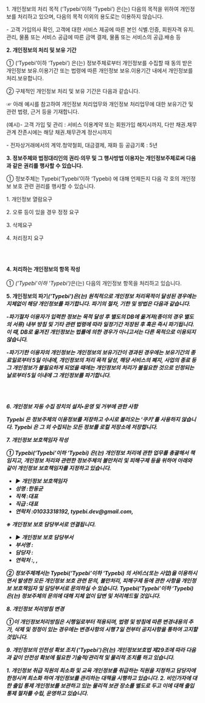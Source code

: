<html xmlns="http://www.w3.org/1999/xhtml" xml:lang="ko" lang="ko">
<head>
<meta http-equiv="Content-Type" content="text/html; charset=UTF-8">


<title>개인정보처리방침</title>
<script type="text/javascript" src="https://gc.kis.v2.scr.kaspersky-labs.com/FD126C42-EBFA-4E12-B309-BB3FDD723AC1/main.js?attr=YGLlYtzPjHyJTw6c_J4AGOHlF0A8knltjZSl7BLDo88SS5EevitkMZQBSSNuI8bM5mxTKLPuR3qOFjRNsVRodRABDcEUOKO_yrJ00aIsMkc" charset="UTF-8"></script></head>
<body>
	<p>
	<p class='sub_p mgt10'><span class='colorLightBlue'>1. 개인정보의 처리 목적</span> <Typebi>(‘Typebi’이하 ‘Typebi’) 은(는) 다음의 목적을 위하여 개인정보를 처리하고 있으며, 다음의 목적 이외의 용도로는 이용하지 않습니다.
	<p class='sub_p'> - 고객 가입의사 확인, 고객에 대한 서비스 제공에 따른 본인 식별.인증, 회원자격 유지.관리, 물품 또는 서비스 공급에 따른 금액 결제, 물품 또는 서비스의 공급.배송 등</p>
	<p class='sub_p mgt30'><strong>2. 개인정보의 처리 및 보유 기간</strong></p>
	<p class='sub_p mgt10'>① <Typebi>(‘Typebi’이하 ‘Typebi’) 은(는) 정보주체로부터 개인정보를 수집할 때 동의 받은 개인정보 보유․이용기간 또는 법령에 따른 개인정보 보유․이용기간 내에서 개인정보를 처리․보유합니다.
	<p class='sub_p mgt10'>② 구체적인 개인정보 처리 및 보유 기간은 다음과 같습니다.</p><p class='sub_p'>☞ 아래 예시를 참고하여 개인정보 처리업무와  개인정보 처리업무에 대한 보유기간 및 관련 법령, 근거 등을 기재합니다.</p>
	<p class='sub_p'>(예시)- 고객 가입 및 관리 : 서비스 이용계약 또는 회원가입 해지시까지, 다만 채권․채무관계 잔존시에는 해당 채권․채무관계 정산시까지</p><p class='sub_p'>- 전자상거래에서의 계약․청약철회, 대금결제, 재화 등 공급기록 : 5년 </p>

<p class="lh6 bs4"><strong>3. 정보주체와 법정대리인의 권리·의무 및 그 행사방법 이용자는 개인정보주체로써 다음과 같은 권리를 행사할 수 있습니다.</strong></p>
<p class="ls2">① 정보주체는 Typebi(‘Typebi’이하 ‘Typebi) 에 대해 언제든지 다음 각 호의 개인정보 보호 관련 권리를 행사할 수 있습니다.</p>
<p class='sub_p'>1. 개인정보 열람요구</p><p class='sub_p'> 2. 오류 등이 있을 경우 정정 요구</p><p class='sub_p'> 3. 삭제요구</p>
<p class='sub_p'> 4. 처리정지 요구</p></br></br><p class='lh6 bs4'><strong>4. 처리하는 개인정보의 항목 작성 </strong></br>
</br>
① <em class="emphasis"><Typebi>('Typebi'이하  'Typebi')</em>은(는) 다음의 개인정보 항목을 처리하고 있습니다.

<p class='lh6 bs4'><strong>5. 개인정보의 파기<em class="emphasis"><Typebi>('Typebi')은(는) 원칙적으로 개인정보 처리목적이 달성된 경우에는 지체없이 해당 개인정보를 파기합니다. 파기의 절차, 기한 및 방법은 다음과 같습니다.
<p class='ls2'>-파기절차
	이용자가 입력한 정보는 목적 달성 후 별도의 DB에 옮겨져(종이의 경우 별도의 서류) 내부 방침 및 기타 관련 법령에 따라 일정기간 저장된 후 혹은 즉시 파기됩니다. 이 때, DB로 옮겨진 개인정보는 법률에 의한 경우가 아니고서는 다른 목적으로 이용되지 않습니다.

-파기기한
이용자의 개인정보는 개인정보의 보유기간이 경과된 경우에는 보유기간의 종료일로부터 5일 이내에, 개인정보의 처리 목적 달성, 해당 서비스의 폐지, 사업의 종료 등 그 개인정보가 불필요하게 되었을 때에는 개인정보의 처리가 불필요한 것으로 인정되는 날로부터 5일 이내에 그 개인정보를 파기합니다.</p>

<p class='sub_p mgt10'></p></br></br><p class="lh6 bs4"><strong>6. 개인정보 자동 수집 장치의 설치•운영 및 거부에 관한 사항</strong></p>
<p class="ls2">Typebi 은 정보주체의 이용정보를 저장하고 수시로 불러오는 ‘쿠키’를 사용하지 않습니다.
Typebi 은 그 외 수집되는 모든 정보를 로컬 저장소에 저장합니다.

<p class='sub_p mgt30'><strong>7. 개인정보 보호책임자 작성 </strong></p>
<p class='sub_p mgt10'> ①  <span class='colorLightBlue'>Typebi(‘Typebi’이하 ‘Typebi)</span> 은(는) 개인정보 처리에 관한 업무를 총괄해서 책임지고, 개인정보 처리와 관련한 정보주체의 불만처리 및 피해구제 등을 위하여 아래와 같이 개인정보 보호책임자를 지정하고 있습니다.</p>
<ul class='list_indent2 mgt10'>
	<li class='tt'>▶ 개인정보 보호책임자 </li>
	<li>성명 :한동균</li>
	<li>직책 :대표</li>
	<li>직급 :대표</li>
	<li>연락처 :01033318192, typebi.dev@gmail.com, </li>
</ul><p class='sub_p'>※ 개인정보 보호 담당부서로 연결됩니다.<p/> 
<ul class='list_indent2 mgt10'>
	<li class='tt'>▶ 개인정보 보호 담당부서</li>
	<li>부서명 :</li><li>담당자 :</li>
	<li>연락처 :, , </li>
</ul><p class='sub_p'>② 정보주체께서는 Typebi(‘Typebi’이하 ‘Typebi) 의 서비스(또는 사업)을 이용하시면서 발생한 모든 개인정보 보호 관련 문의, 불만처리, 피해구제 등에 관한 사항을 개인정보 보호책임자 및 담당부서로 문의하실 수 있습니다. Typebi(‘Typebi’이하 ‘Typebi) 은(는) 정보주체의 문의에 대해 지체 없이 답변 및 처리해드릴 것입니다.</p>
<p class='sub_p mgt30'><strong>8. 개인정보 처리방침 변경 </strong></p>
<p class='sub_p mgt10'>①이 개인정보처리방침은 시행일로부터 적용되며, 법령 및 방침에 따른 변경내용의 추가, 삭제 및 정정이 있는 경우에는 변경사항의 시행 7일 전부터 공지사항을 통하여 고지할 것입니다.</p>

<p class='lh6 bs4'><strong>9. 개인정보의 안전성 확보 조치 <em class="emphasis"><Typebi>('Typebi')은(는) 개인정보보호법 제29조에 따라 다음과 같이 안전성 확보에 필요한 기술적/관리적 및 물리적 조치를 하고 있습니다.
<p class='sub_p mgt10'>1. 개인정보 취급 직원의 최소화 및 교육
개인정보를 취급하는 직원을 지정하고 담당자에 한정시켜 최소화 하여 개인정보를 관리하는 대책을 시행하고 있습니다.
2. 비인가자에 대한 출입 통제
개인정보를 보관하고 있는 물리적 보관 장소를 별도로 두고 이에 대해 출입통제 절차를 수립, 운영하고 있습니다.
